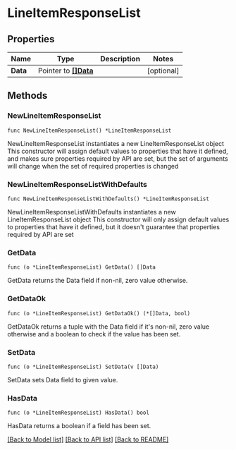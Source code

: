 # LineItemResponseList

## Properties

Name | Type | Description | Notes
------------ | ------------- | ------------- | -------------
**Data** | Pointer to [**[]Data**](Data.md) |  | [optional] 

## Methods

### NewLineItemResponseList

`func NewLineItemResponseList() *LineItemResponseList`

NewLineItemResponseList instantiates a new LineItemResponseList object
This constructor will assign default values to properties that have it defined,
and makes sure properties required by API are set, but the set of arguments
will change when the set of required properties is changed

### NewLineItemResponseListWithDefaults

`func NewLineItemResponseListWithDefaults() *LineItemResponseList`

NewLineItemResponseListWithDefaults instantiates a new LineItemResponseList object
This constructor will only assign default values to properties that have it defined,
but it doesn't guarantee that properties required by API are set

### GetData

`func (o *LineItemResponseList) GetData() []Data`

GetData returns the Data field if non-nil, zero value otherwise.

### GetDataOk

`func (o *LineItemResponseList) GetDataOk() (*[]Data, bool)`

GetDataOk returns a tuple with the Data field if it's non-nil, zero value otherwise
and a boolean to check if the value has been set.

### SetData

`func (o *LineItemResponseList) SetData(v []Data)`

SetData sets Data field to given value.

### HasData

`func (o *LineItemResponseList) HasData() bool`

HasData returns a boolean if a field has been set.


[[Back to Model list]](../README.md#documentation-for-models) [[Back to API list]](../README.md#documentation-for-api-endpoints) [[Back to README]](../README.md)


